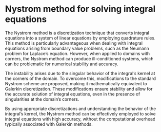 # Nystrom method for solving integral equations

The Nystrom method is a discretization technique that converts integral equations into a system of linear equations by employing quadrature rules. This method is particularly advantageous when dealing with integral equations arising from boundary value problems, such as the Neumann problem for Laplace’s equation. However, when applied to domains with corners, the Nystrom method can produce ill-conditioned systems, which can be problematic for numerical stability and accuracy.

The instability arises due to the singular behavior of the integral’s kernel at the corners of the domain. To overcome this, modifications to the standard Nystrom scheme are proposed, making it mathematically equivalent to Galerkin discretization. These modifications ensure stability and allow for the accurate solution of integral equations, even in the presence of singularities at the domain’s corners.

By using appropriate discretizations and understanding the behavior of the integral’s kernel, the Nystrom method can be effectively employed to solve integral equations with high accuracy, without the computational overhead typically associated with Galerkin methods.

